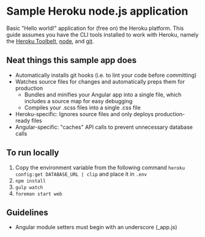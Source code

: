 # Sample Heroku node.js application

Basic "Hello world!" application for (free on) the Heroku platform. This guide assumes you have the CLI tools installed
to work with Heroku, namely the [Heroku Toolbelt](https://toolbelt.heroku.com/), [node](http://nodejs.org/download/),
and [git](http://git-scm.com/downloads).

## Neat things this sample app does

- Automatically installs git hooks (i.e. to lint your code before committing)
- Watches source files for changes and automatically preps them for production
    - Bundles and minifies your Angular app into a single file, which includes a source map for easy debugging
    - Compiles your .scss files into a single .css file
- Heroku-specific: Ignores source files and only deploys production-ready files
- Angular-specific: "caches" API calls to prevent unnecessary database calls

## To run locally

1. Copy the environment variable from the following command `heroku config:get DATABASE_URL | clip` and place it in `.env`
2. `npm install`
2. `gulp watch`
3. `foreman start web`

## Guidelines

- Angular module setters must begin with an underscore (_app.js)